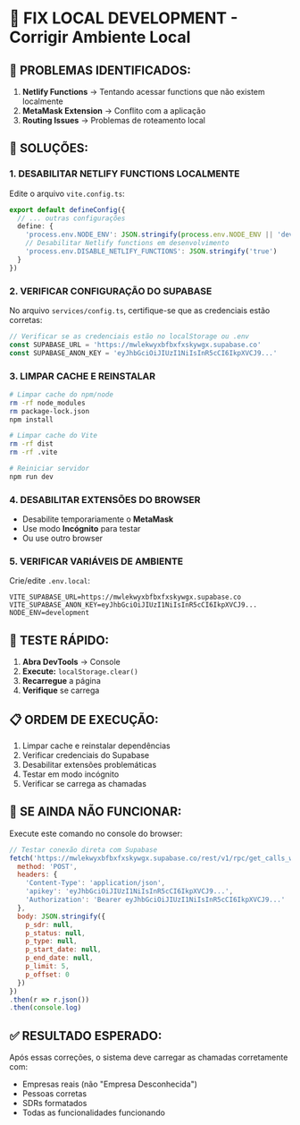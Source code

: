 # 🔧 FIX LOCAL DEVELOPMENT - Corrigir Ambiente Local

## 🎯 PROBLEMAS IDENTIFICADOS:

1. **Netlify Functions** → Tentando acessar functions que não existem localmente
2. **MetaMask Extension** → Conflito com a aplicação
3. **Routing Issues** → Problemas de roteamento local

## 🚀 SOLUÇÕES:

### 1. **DESABILITAR NETLIFY FUNCTIONS LOCALMENTE**

Edite o arquivo `vite.config.ts`:

```typescript
export default defineConfig({
  // ... outras configurações
  define: {
    'process.env.NODE_ENV': JSON.stringify(process.env.NODE_ENV || 'development'),
    // Desabilitar Netlify functions em desenvolvimento
    'process.env.DISABLE_NETLIFY_FUNCTIONS': JSON.stringify('true')
  }
})
```

### 2. **VERIFICAR CONFIGURAÇÃO DO SUPABASE**

No arquivo `services/config.ts`, certifique-se que as credenciais estão corretas:

```typescript
// Verificar se as credenciais estão no localStorage ou .env
const SUPABASE_URL = 'https://mwlekwyxbfbxfxskywgx.supabase.co'
const SUPABASE_ANON_KEY = 'eyJhbGciOiJIUzI1NiIsInR5cCI6IkpXVCJ9...'
```

### 3. **LIMPAR CACHE E REINSTALAR**

```bash
# Limpar cache do npm/node
rm -rf node_modules
rm package-lock.json
npm install

# Limpar cache do Vite
rm -rf dist
rm -rf .vite

# Reiniciar servidor
npm run dev
```

### 4. **DESABILITAR EXTENSÕES DO BROWSER**

- Desabilite temporariamente o **MetaMask**
- Use modo **Incógnito** para testar
- Ou use outro browser

### 5. **VERIFICAR VARIÁVEIS DE AMBIENTE**

Crie/edite `.env.local`:

```env
VITE_SUPABASE_URL=https://mwlekwyxbfbxfxskywgx.supabase.co
VITE_SUPABASE_ANON_KEY=eyJhbGciOiJIUzI1NiIsInR5cCI6IkpXVCJ9...
NODE_ENV=development
```

## 🎯 TESTE RÁPIDO:

1. **Abra DevTools** → Console
2. **Execute:** `localStorage.clear()`
3. **Recarregue** a página
4. **Verifique** se carrega

## 📋 ORDEM DE EXECUÇÃO:

1. Limpar cache e reinstalar dependências
2. Verificar credenciais do Supabase
3. Desabilitar extensões problemáticas
4. Testar em modo incógnito
5. Verificar se carrega as chamadas

## 🚀 SE AINDA NÃO FUNCIONAR:

Execute este comando no console do browser:

```javascript
// Testar conexão direta com Supabase
fetch('https://mwlekwyxbfbxfxskywgx.supabase.co/rest/v1/rpc/get_calls_with_filters', {
  method: 'POST',
  headers: {
    'Content-Type': 'application/json',
    'apikey': 'eyJhbGciOiJIUzI1NiIsInR5cCI6IkpXVCJ9...',
    'Authorization': 'Bearer eyJhbGciOiJIUzI1NiIsInR5cCI6IkpXVCJ9...'
  },
  body: JSON.stringify({
    p_sdr: null,
    p_status: null,
    p_type: null,
    p_start_date: null,
    p_end_date: null,
    p_limit: 5,
    p_offset: 0
  })
})
.then(r => r.json())
.then(console.log)
```

## ✅ RESULTADO ESPERADO:

Após essas correções, o sistema deve carregar as chamadas corretamente com:
- Empresas reais (não "Empresa Desconhecida")
- Pessoas corretas
- SDRs formatados
- Todas as funcionalidades funcionando
